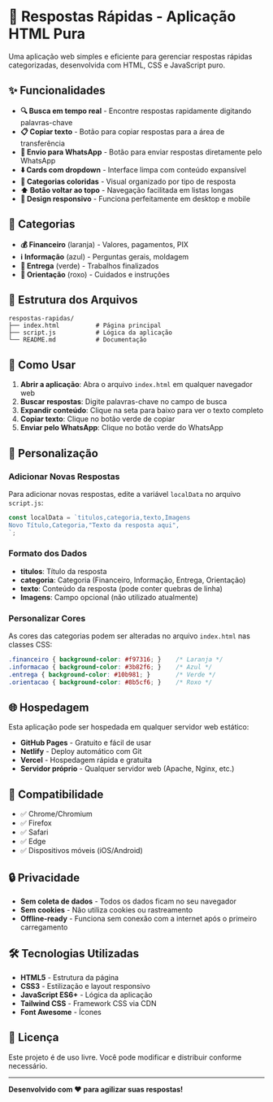 # 🦷 Respostas Rápidas - Aplicação HTML Pura

Uma aplicação web simples e eficiente para gerenciar respostas rápidas categorizadas, desenvolvida com HTML, CSS e JavaScript puro.

## ✨ Funcionalidades

- **🔍 Busca em tempo real** - Encontre respostas rapidamente digitando palavras-chave
- **📋 Copiar texto** - Botão para copiar respostas para a área de transferência
- **📱 Envio para WhatsApp** - Botão para enviar respostas diretamente pelo WhatsApp
- **⬇️ Cards com dropdown** - Interface limpa com conteúdo expansível
- **🎨 Categorias coloridas** - Visual organizado por tipo de resposta
- **⬆️ Botão voltar ao topo** - Navegação facilitada em listas longas
- **📱 Design responsivo** - Funciona perfeitamente em desktop e mobile

## 🎨 Categorias

- **💰 Financeiro** (laranja) - Valores, pagamentos, PIX
- **ℹ️ Informação** (azul) - Perguntas gerais, moldagem
- **🎉 Entrega** (verde) - Trabalhos finalizados
- **🦷 Orientação** (roxo) - Cuidados e instruções

## 📁 Estrutura dos Arquivos

```
respostas-rapidas/
├── index.html          # Página principal
├── script.js           # Lógica da aplicação
└── README.md           # Documentação
```

## 🚀 Como Usar

1. **Abrir a aplicação**: Abra o arquivo `index.html` em qualquer navegador web
2. **Buscar respostas**: Digite palavras-chave no campo de busca
3. **Expandir conteúdo**: Clique na seta para baixo para ver o texto completo
4. **Copiar texto**: Clique no botão verde de copiar
5. **Enviar pelo WhatsApp**: Clique no botão verde do WhatsApp

## 🔧 Personalização

### Adicionar Novas Respostas

Para adicionar novas respostas, edite a variável `localData` no arquivo `script.js`:

```javascript
const localData = `titulos,categoria,texto,Imagens
Novo Título,Categoria,"Texto da resposta aqui",
`;
```

### Formato dos Dados

- **titulos**: Título da resposta
- **categoria**: Categoria (Financeiro, Informação, Entrega, Orientação)
- **texto**: Conteúdo da resposta (pode conter quebras de linha)
- **Imagens**: Campo opcional (não utilizado atualmente)

### Personalizar Cores

As cores das categorias podem ser alteradas no arquivo `index.html` nas classes CSS:

```css
.financeiro { background-color: #f97316; }    /* Laranja */
.informacao { background-color: #3b82f6; }    /* Azul */
.entrega { background-color: #10b981; }       /* Verde */
.orientacao { background-color: #8b5cf6; }    /* Roxo */
```

## 🌐 Hospedagem

Esta aplicação pode ser hospedada em qualquer servidor web estático:

- **GitHub Pages** - Gratuito e fácil de usar
- **Netlify** - Deploy automático com Git
- **Vercel** - Hospedagem rápida e gratuita
- **Servidor próprio** - Qualquer servidor web (Apache, Nginx, etc.)

## 📱 Compatibilidade

- ✅ Chrome/Chromium
- ✅ Firefox
- ✅ Safari
- ✅ Edge
- ✅ Dispositivos móveis (iOS/Android)

## 🔒 Privacidade

- **Sem coleta de dados** - Todos os dados ficam no seu navegador
- **Sem cookies** - Não utiliza cookies ou rastreamento
- **Offline-ready** - Funciona sem conexão com a internet após o primeiro carregamento

## 🛠️ Tecnologias Utilizadas

- **HTML5** - Estrutura da página
- **CSS3** - Estilização e layout responsivo
- **JavaScript ES6+** - Lógica da aplicação
- **Tailwind CSS** - Framework CSS via CDN
- **Font Awesome** - Ícones

## 📄 Licença

Este projeto é de uso livre. Você pode modificar e distribuir conforme necessário.

---

**Desenvolvido com ❤️ para agilizar suas respostas!**

